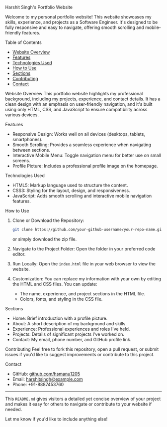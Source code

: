  Harshit Singh's Portfolio Website

Welcome to my personal portfolio website! This website showcases my skills, experience, and projects as a Software Engineer. It's designed to be fully responsive and easy to navigate, offering smooth scrolling and mobile-friendly features.

 Table of Contents
- [Website Overview](website-overview)
- [Features](features)
- [Technologies Used](technologies-used)
- [How to Use](how-to-use)
- [Sections](sections)
- [Contributing](contributing)
- [Contact](contact)

 Website Overview
This portfolio website highlights my professional background, including my projects, experience, and contact details. It has a clean design with an emphasis on user-friendly navigation, and it's built using only HTML, CSS, and JavaScript to ensure compatibility across various devices.

 Features
- Responsive Design: Works well on all devices (desktops, tablets, smartphones).
- Smooth Scrolling: Provides a seamless experience when navigating between sections.
- Interactive Mobile Menu: Toggle navigation menu for better use on small screens.
- Profile Picture: Includes a professional profile image on the homepage.

 Technologies Used
- HTML5: Markup language used to structure the content.
- CSS3: Styling for the layout, design, and responsiveness.
- JavaScript: Adds smooth scrolling and interactive mobile navigation features.
  
 How to Use
1. Clone or Download the Repository: 
    ```bash
    git clone https://github.com/your-github-username/your-repo-name.git
    ```
    or simply download the zip file.
    
2. Navigate to the Project Folder: 
    Open the folder in your preferred code editor.

3. Run Locally: 
    Open the `index.html` file in your web browser to view the website.

4. Customization: 
   You can replace my information with your own by editing the HTML and CSS files. You can update:
   - The name, experience, and project sections in the HTML file.
   - Colors, fonts, and styling in the CSS file.

 Sections
- Home: Brief introduction with a profile picture.
- About: A short description of my background and skills.
- Experience: Professional experiences and roles I've held.
- Projects: Details of significant projects I've worked on.
- Contact: My email, phone number, and GitHub profile link.

 Contributing
Feel free to fork this repository, open a pull request, or submit issues if you'd like to suggest improvements or contribute to this project.

 Contact
- GitHub: [github.com/hsmanu1205](https://github.com/hsmanu1205)
- Email: harshitsingh@example.com
- Phone: +91-8887453760

---

This `README.md` gives visitors a detailed yet concise overview of your project and makes it easy for others to navigate or contribute to your website if needed.

Let me know if you'd like to include anything else!
